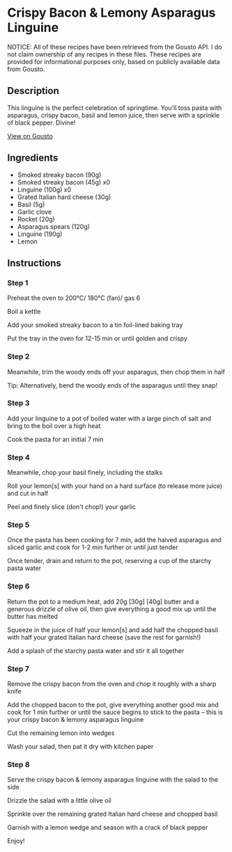 # Crispy Bacon & Lemony Asparagus Linguine

NOTICE: All of these recipes have been retrieved from the Gousto API. I do not claim ownership of any recipes in these files. These recipes are provided for informational purposes only, based on publicly available data from Gousto.

## Description

This linguine is the perfect celebration of springtime. You'll toss pasta with asparagus, crispy bacon, basil and lemon juice, then serve with a sprinkle of black pepper. Divine! 

[View on Gousto](https://www.gousto.co.uk/recipes/cookbook/crispy-bacon-lemony-asparagus-pappardelle)

## Ingredients

- Smoked streaky bacon (90g)
- Smoked streaky bacon (45g) x0
- Linguine (100g) x0
- Grated Italian hard cheese (30g)
- Basil (5g)
- Garlic clove
- Rocket (20g)
- Asparagus spears (120g)
- Linguine (190g)
- Lemon

## Instructions


### Step 1

Preheat the oven to 200°C/ 180°C (fan)/ gas 6

Boil a kettle

Add your smoked streaky bacon to a tin foil-lined baking tray

Put the tray in the oven for 12-15 min or until golden and crispy


### Step 2

Meanwhile, trim the woody ends off your asparagus, then chop them in half

Tip: Alternatively, bend the woody ends of the asparagus until they snap!


### Step 3

Add your linguine to a pot of boiled water with a large pinch of salt and bring to the boil over a high heat

Cook the pasta for an initial 7 min


### Step 4

Meanwhile, chop your basil finely, including the stalks

Roll your lemon[s] with your hand on a hard surface (to release more juice) and cut in half

Peel and finely slice (don't chop!) your garlic


### Step 5

Once the pasta has been cooking for 7 min, add the halved asparagus and sliced garlic and cook for 1-2 min further or until just tender

Once tender, drain and return to the pot, reserving a cup of the starchy pasta water


### Step 6

Return the pot to a medium heat, add 20g <span class="text-purple">[30g]</span> <span class="text-danger">[40g]</span> butter and a generous drizzle of olive oil, then give everything a good mix up until the butter has melted

Squeeze in the juice of half your lemon[s] and add half the chopped basil with half your grated Italian hard cheese (save the rest for garnish!)

Add a splash of the starchy pasta water and stir it all together


### Step 7

Remove the crispy bacon from the oven and chop it roughly with a sharp knife

Add the chopped bacon to the pot, give everything another good mix and cook for 1 min further or until the sauce begins to stick to the pasta – this is your crispy bacon & lemony asparagus linguine

Cut the remaining lemon into wedges

Wash your salad, then pat it dry with kitchen paper

### Step 8

Serve the crispy bacon & lemony asparagus linguine with the salad to the side

Drizzle the salad with a little olive oil

Sprinkle over the remaining grated Italian hard cheese and chopped basil

Garnish with a lemon wedge and season with a crack of black pepper

Enjoy!

